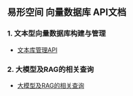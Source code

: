 
## 易形空间 向量数据库 API文档

### 1. 文本型向量数据库构建与管理

- [文本库管理API](/mag/doc_detail/api/api_text_db)


### 2. 大模型及RAG的相关查询

- [大模型及RAG的相关查询](/mag/doc_detail/api/api_query)

